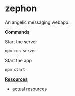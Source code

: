# zephon

An angelic messaging webapp.

**Commands**

Start the server

```bash
npm run server
```

Start the app

```bash
npm start
```

**[Resources](./Notes)**
- [actual resources](./Notes/resources.md)